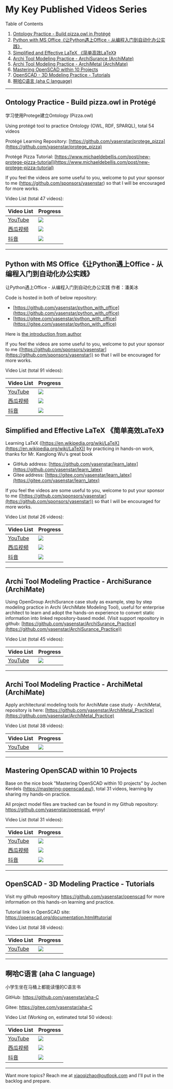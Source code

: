 # My Key Published Videos Series

Table of Contents
1. [Ontology Practice - Build pizza.owl in Protégé](https://yasenstar.github.io/video_published/#ontology-practice---build-pizzaowl-in-prot%C3%A9g%C3%A9-)
2. [Python with MS Office《让Python遇上Office - 从编程入门到自动化办公实践》](https://yasenstar.github.io/video_published/#python-with-ms-office%E8%AE%A9python%E9%81%87%E4%B8%8Aoffice---%E4%BB%8E%E7%BC%96%E7%A8%8B%E5%85%A5%E9%97%A8%E5%88%B0%E8%87%AA%E5%8A%A8%E5%8C%96%E5%8A%9E%E5%85%AC%E5%AE%9E%E8%B7%B5)
3. [Simplified and Effective LaTeX 《简单高效LaTeX》](https://yasenstar.github.io/video_published/#simplified-and-effective-latex-%E7%AE%80%E5%8D%95%E9%AB%98%E6%95%88latex)
4. [Archi Tool Modeling Practice - ArchiSurance (ArchiMate)](https://yasenstar.github.io/video_published/#archi-tool-modeling-practice---archisurance-archimate)
5. [Archi Tool Modeling Practice - ArchiMetal (ArchiMate)](https://yasenstar.github.io/video_published/#archi-tool-modeling-practice---archimetal-archimate)
6. [Mastering OpenSCAD within 10 Projects](https://yasenstar.github.io/video_published/#mastering-openscad-within-10-projects)
7. [OpenSCAD - 3D Modeling Practice - Tutorials](https://yasenstar.github.io/video_published/#openscad---3d-modeling-practice---tutorials)
8. [啊哈C语言 (aha C language)](https://yasenstar.github.io/video_published/#%E5%95%8A%E5%93%88c%E8%AF%AD%E8%A8%80-aha-c-language)

---

## Ontology Practice - Build pizza.owl in Protégé 

学习使用Protege建立Ontology (Pizza.owl)

Using protégé tool to practice Ontology (OWL, RDF, SPARQL), total 54 videos

Protégé Learning Repository: [https://github.com/yasenstar/protege_pizza](https://github.com/yasenstar/protege_pizza)

Protégé Pizza Tutorial: [https://www.michaeldebellis.com/post/new-protege-pizza-tutorial](https://www.michaeldebellis.com/post/new-protege-pizza-tutorial)

If you feel the videos are some useful to you, welcome to put your sponsor to me (https://github.com/sponsors/yasenstar) so that I will be encouraged for more works.

Video List (total 47 videos):

| Video List | Progress |
| --- | --- |
| [YouTube](https://www.youtube.com/playlist?list=PL6DEHvciXKeUx4P32B3hKMK1t6mC8RhsW) | ![](https://geps.dev/progress/100) |
| [西瓜视频](https://www.ixigua.com/7297974941184918043?&&id=7298697973969224232) | ![](https://geps.dev/progress/100) |
| [抖音](https://www.douyin.com/collection/7298169423012038708/1) | ![](https://geps.dev/progress/100) |

---

## Python with MS Office《让Python遇上Office - 从编程入门到自动化办公实践》

让Python遇上Office - 从编程入门到自动化办公实践
作者：潘美冰

Code is hosted in both of below repository:

- [https://github.com/yasenstar/python_with_office](https://github.com/yasenstar/python_with_office)
- [https://gitee.com/yasenstar/python_with_office](https://gitee.com/yasenstar/python_with_office)

Here is [the introduction from author](https://www.bilibili.com/video/BV17w411m7KW/?vd_source=7d95c69e0f1b6118e7aa792800ac8c8d#reply198123997776)

If you feel the videos are some useful to you, welcome to put your sponsor to me ([https://github.com/sponsors/yasenstar](https://github.com/sponsors/yasenstar)) so that I will be encouraged for more works.

Video List (total 91 videos):

| Video List | Progress |
| --- | --- |
| [YouTube](https://www.youtube.com/playlist?list=PL6DEHvciXKeV6tgqhNG9tS9_tWktoocvA) | ![](https://geps.dev/progress/100) |
| [西瓜视频](https://www.ixigua.com/7300628369392353855?&&id=7321733332813906495) | ![](https://geps.dev/progress/68) |
| [抖音](https://www.douyin.com/collection/7300632545580812323/1) | ![](https://geps.dev/progress/68) |

## Simplified and Effective LaTeX 《简单高效LaTeX》

Learning LaTeX ([https://en.wikipedia.org/wiki/LaTeX](https://en.wikipedia.org/wiki/LaTeX)) by practicing in hands-on work, thanks for Mr. Kanglong Wu's great book

- GitHub address: [https://github.com/yasenstar/learn_latex](https://github.com/yasenstar/learn_latex)
- Gitee address: [https://gitee.com/yasenstar/learn_latex](https://gitee.com/yasenstar/learn_latex)

If you feel the videos are some useful to you, welcome to put your sponsor to me ([https://github.com/sponsors/yasenstar](https://github.com/sponsors/yasenstar)) so that I will be encouraged for more works.

Video List (total 26 videos):

| Video List | Progress |
| --- | --- |
| [YouTube](https://www.youtube.com/playlist?list=PL6DEHvciXKeVW_Ipyogb1Ydpvk_9E6Twc) | ![](https://geps.dev/progress/100) |
| [西瓜视频](https://www.ixigua.com/7298100920137548288?&&id=7308906648549261834) | ![](https://geps.dev/progress/100) |
| [抖音](https://www.douyin.com/collection/7302186079967250441/1) | ![](https://geps.dev/progress/100) |

---

## Archi Tool Modeling Practice - ArchiSurance (ArchiMate)

Using OpenGroup ArchiSurance case study as example, step by step modeling practice in Archi (ArchiMate Modeling Tool), useful for enterprise architect to learn and adopt the hands-on experience to convert static information into linked repository-based model. (Visit support repository in github: [https://github.com/yasenstar/ArchiSurance_Practice](https://github.com/yasenstar/ArchiSurance_Practice))

Video List (total 45 videos):

| Video List | Progress |
| --- | --- |
| [YouTube](https://www.youtube.com/playlist?list=PL6DEHvciXKeXj1IlGBRB0KMaSv5Xt38uk) | ![](https://geps.dev/progress/100) |

---

## Archi Tool Modeling Practice - ArchiMetal (ArchiMate)

Apply architectural modeling tools for ArchiMate case study - ArchiMetal, repository is here: [https://github.com/yasenstar/ArchiMetal_Practice](https://github.com/yasenstar/ArchiMetal_Practice)

Video List (total 38 videos):

| Video List | Progress |
| --- | --- |
| [YouTube](https://www.youtube.com/playlist?list=PL6DEHvciXKeU6STbudArH_S1t74sa2hkt) | ![](https://geps.dev/progress/100) |

---

## Mastering OpenSCAD within 10 Projects

Base on the nice book "Mastering OpenSCAD within 10 projects" by Jochen Kerdels (https://mastering-openscad.eu/), total 31 videos, learning by sharing my hands-on practice.

All project model files are tracked can be found in my Github repository: https://github.com/yasenstar/openscad, enjoy!

Video List (total 31 videos):

| Video List | Progress |
| --- | --- |
| [YouTube](https://www.youtube.com/playlist?list=PL6DEHvciXKeW_08V5guF_LIaxTOnx5b-s) | ![](https://geps.dev/progress/100) |
| [西瓜视频](https://www.ixigua.com/7298533711610380850?&&id=7314474747650441769) | ![](https://geps.dev/progress/100) |
| [抖音](https://www.douyin.com/collection/7300953123135162378/1) | ![](https://geps.dev/progress/100) |

---

## OpenSCAD - 3D Modeling Practice - Tutorials

Visit my github repository https://github.com/yasenstar/openscad for more information on this hands-on learning and practice.

Tutorial link in OpenSCAD site: https://openscad.org/documentation.html#tutorial

Video List (total 38 videos):

| Video List | Progress |
| --- | --- |
| [YouTube](https://www.youtube.com/playlist?list=PL6DEHvciXKeUwcYw7k4wKWhW1cbE_omAg) | ![](https://geps.dev/progress/100) |

---

## 啊哈C语言 (aha C language)

小学生坐在马桶上都能读懂的C语言书

GitHub: https://github.com/yasenstar/aha-C 

Gitee: https://gitee.com/yasenstar/aha-C

Video List (Working on, estimated total 50 videos):

| Video List | Progress |
| --- | --- |
| [YouTube](https://www.youtube.com/playlist?list=PL6DEHvciXKeVzQIMSwYjtMO3v8HmU9OOZ) | ![](https://geps.dev/progress/36) |
| [西瓜视频](https://www.ixigua.com/7318561329411949071?&&id=7319143671516168713) | ![](https://geps.dev/progress/12) |
| [抖音](https://www.douyin.com/collection/7318783352662657060/1) | ![](https://geps.dev/progress/12) |

---

Want more topics? Reach me at <xiaoqizhao@outlook.com> and I'll put in the backlog and prepare.
